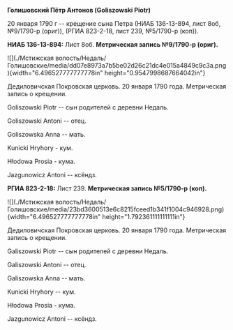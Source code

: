 **Голишовский Пётр Антонов (Goliszowski Piotr)**

20 января 1790 г -- крещение сына Петра (НИАБ 136-13-894, лист 8об,
№9/1790-р (ориг)), (РГИА 823-2-18, лист 239, №5/1790-р (коп)).

**НИАБ 136-13-894:** Лист 8об. **Метрическая запись №9/1790-р (ориг).**

![](./Мстижская волость/Недаль/Голишовские/media/dd07e8973a7b5be02d26c21dc4e015a4849c9c3a.png){width="6.496527777777778in"
height="0.9547998687664042in"}

Дедиловичская Покровская церковь. 20 января 1790 года. Метрическая
запись о крещении.

Goliszowski Piotr -- сын родителей с деревни Недаль.

Goliszowski Antoni -- отец.

Goliszowska Anna -- мать.

Kunicki Hryhory - кум.

Hłodowa Prosia - кума.

Jazgunowicz Antoni -- ксёндз.

**РГИА 823-2-18:** Лист 239. **Метрическая запись №5/1790-р (коп).**

![](./Мстижская волость/Недаль/Голишовские/media/23bd3600513e6c8215fceed1b341f1004c946928.png){width="6.496527777777778in"
height="1.792361111111111in"}

Дедиловичская Покровская церковь. 20 января 1790 года. Метрическая
запись о крещении.

Galiszowski Piotr -- сын родителей с деревни Недаль.

Galiszowski Antoni -- отец.

Galiszowska Anna -- мать.

Kunicki Hryhory -- кум.

Hłodowa Prosia - кума.

Jazgunowicz Antoni -- ксёндз.
